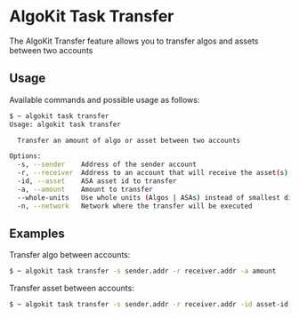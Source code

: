 # AlgoKit Task Transfer

The AlgoKit Transfer feature allows you to transfer algos and assets between two accounts

## Usage

Available commands and possible usage as follows:

```bash
$ ~ algokit task transfer
Usage: algokit task transfer

  Transfer an amount of algo or asset between two accounts

Options:
  -s, --sender    Address of the sender account
  -r, --receiver  Address to an account that will receive the asset(s)
  -id, --asset    ASA asset id to transfer
  -a, --amount    Amount to transfer
  --whole-units   Use whole units (Algos | ASAs) instead of smallest divisible units (for example, microAlgos).
  -n, --network   Network where the transfer will be executed
```

## Examples

Transfer algo between accounts:

```bash
$ ~ algokit task transfer -s sender.addr -r receiver.addr -a amount
```

Transfer asset between accounts:

```bash
$ ~ algokit task transfer -s sender.addr -r receiver.addr -id asset-id -a amount
```
